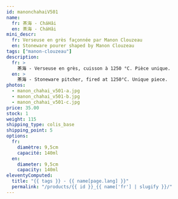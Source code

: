 ```yaml
---
id: manonchahaiV501
name:
  fr: 茶海 - CháHǎi
  en: 茶海 - CháHǎi
mini_descr:
  fr: Verseuse en grès façonnée par Manon Clouzeau 
  en: Stoneware pourer shaped by Manon Clouzeau
tags: ["manon-clouzeau"]
description:
  fr: >
    茶海 - Verseuse en grès, cuisson à 1250 °C. Pièce unique.
  en: >
    茶海 - Stoneware pitcher, fired at 1250°C. Unique piece.
photos:
  - manon_chahai_v501-a.jpg
  - manon_chahai_v501-b.jpg
  - manon_chahai_v501-c.jpg
price: 35.00
stock: 1
weight: 115
shipping_type: colis_base
shipping_point: 5
options:
  fr:
    diamètre: 9,5cm
    capacité: 140ml
  en:
    diameter: 9,5cm
    capacity: 140ml
eleventyComputed:
  title: "{{ tags }} - {{ name[page.lang] }}"
  permalink: "/products/{{ id }}_{{ name['fr'] | slugify }}/"
---
```

